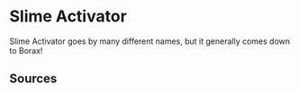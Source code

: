 # Slime Activator

Slime Activator goes by many different names, but it generally comes down to Borax!

## Sources